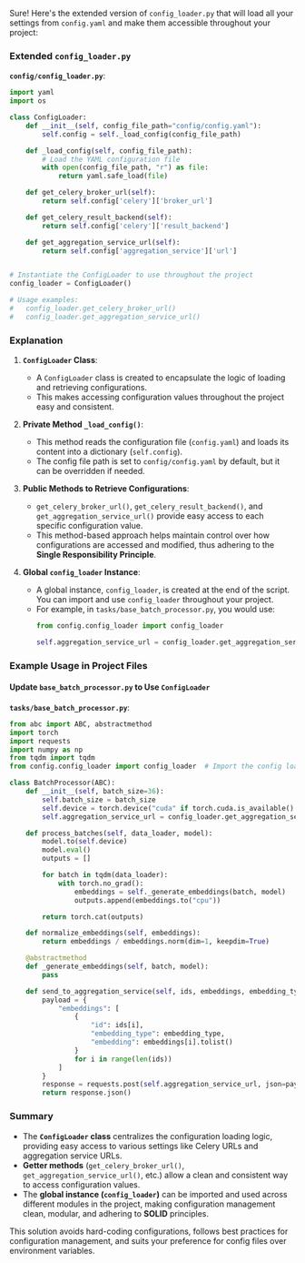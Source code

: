 Sure! Here's the extended version of `config_loader.py` that will load all your settings from `config.yaml` and make them accessible throughout your project:

### Extended `config_loader.py`

**`config/config_loader.py`**:
```python
import yaml
import os

class ConfigLoader:
    def __init__(self, config_file_path="config/config.yaml"):
        self.config = self._load_config(config_file_path)

    def _load_config(self, config_file_path):
        # Load the YAML configuration file
        with open(config_file_path, "r") as file:
            return yaml.safe_load(file)

    def get_celery_broker_url(self):
        return self.config['celery']['broker_url']

    def get_celery_result_backend(self):
        return self.config['celery']['result_backend']

    def get_aggregation_service_url(self):
        return self.config['aggregation_service']['url']


# Instantiate the ConfigLoader to use throughout the project
config_loader = ConfigLoader()

# Usage examples:
#   config_loader.get_celery_broker_url()
#   config_loader.get_aggregation_service_url()
```

### Explanation

1. **`ConfigLoader` Class**:
   - A `ConfigLoader` class is created to encapsulate the logic of loading and retrieving configurations.
   - This makes accessing configuration values throughout the project easy and consistent.

2. **Private Method `_load_config()`**:
   - This method reads the configuration file (`config.yaml`) and loads its content into a dictionary (`self.config`).
   - The config file path is set to `config/config.yaml` by default, but it can be overridden if needed.

3. **Public Methods to Retrieve Configurations**:
   - `get_celery_broker_url()`, `get_celery_result_backend()`, and `get_aggregation_service_url()` provide easy access to each specific configuration value.
   - This method-based approach helps maintain control over how configurations are accessed and modified, thus adhering to the **Single Responsibility Principle**.

4. **Global `config_loader` Instance**:
   - A global instance, `config_loader`, is created at the end of the script. You can import and use `config_loader` throughout your project.
   - For example, in `tasks/base_batch_processor.py`, you would use:
     ```python
     from config.config_loader import config_loader

     self.aggregation_service_url = config_loader.get_aggregation_service_url()
     ```

### Example Usage in Project Files

#### Update `base_batch_processor.py` to Use `ConfigLoader`

**`tasks/base_batch_processor.py`**:
```python
from abc import ABC, abstractmethod
import torch
import requests
import numpy as np
from tqdm import tqdm
from config.config_loader import config_loader  # Import the config loader

class BatchProcessor(ABC):
    def __init__(self, batch_size=36):
        self.batch_size = batch_size
        self.device = torch.device("cuda" if torch.cuda.is_available() else "cpu")
        self.aggregation_service_url = config_loader.get_aggregation_service_url()  # Use the config loader to get the URL

    def process_batches(self, data_loader, model):
        model.to(self.device)
        model.eval()
        outputs = []

        for batch in tqdm(data_loader):
            with torch.no_grad():
                embeddings = self._generate_embeddings(batch, model)
                outputs.append(embeddings.to("cpu"))

        return torch.cat(outputs)

    def normalize_embeddings(self, embeddings):
        return embeddings / embeddings.norm(dim=1, keepdim=True)

    @abstractmethod
    def _generate_embeddings(self, batch, model):
        pass

    def send_to_aggregation_service(self, ids, embeddings, embedding_type):
        payload = {
            "embeddings": [
                {
                    "id": ids[i],
                    "embedding_type": embedding_type,
                    "embedding": embeddings[i].tolist()
                }
                for i in range(len(ids))
            ]
        }
        response = requests.post(self.aggregation_service_url, json=payload)  # Use the configured URL
        return response.json()
```

### Summary

- The **`ConfigLoader` class** centralizes the configuration loading logic, providing easy access to various settings like Celery URLs and aggregation service URLs.
- **Getter methods** (`get_celery_broker_url()`, `get_aggregation_service_url()`, etc.) allow a clean and consistent way to access configuration values.
- The **global instance (`config_loader`)** can be imported and used across different modules in the project, making configuration management clean, modular, and adhering to **SOLID** principles.
  
This solution avoids hard-coding configurations, follows best practices for configuration management, and suits your preference for config files over environment variables.